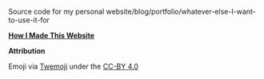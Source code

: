 Source code for my personal website/blog/portfolio/whatever-else-I-want-to-use-it-for

[**How I Made This Website**](https://www.dhutch.fyi/posts/website)

**Attribution**

Emoji via [Twemoji](https://twemoji.twitter.com/) under the [CC-BY 4.0](https://creativecommons.org/licenses/by/4.0/)